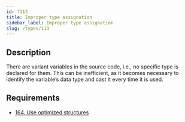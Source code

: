 ```yaml
---
id: f113
title: Improper type assignation
sidebar_label: Improper type assignation
slug: /types/113
---
```


## Description

There are variant variables in the source code,
i.e., no specific type is declared for them.
This can be inefficient,
as it becomes necessary to identify the variable’s data type
and cast it every time it is used.

## Requirements

- [164. Use optimized structures](/criteria/source/164)
